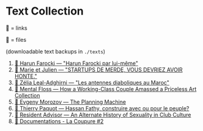 # Text Collection

🔗 = links

📖 = files

(downloadable text backups in `./texts`)

1. [📖 Harun Farocki — "Harun Farocki par lui-même"](./texts/harun_farocki-harun-farocki-par-lui-meme.md)
2. [🔗 Marie et Julien — "STARTUPS DE MERDE, VOUS DEVRIEZ AVOIR HONTE."](https://mariejulien.com/post/2016/05/22/Startups-de-merde%2C-vous-devriez-avoir-honte)
3. [📖 Zélia Leal-Adghirni — "Les antennes diaboliques au Maroc"](./texts/zelia_leal_adghirni-les-antennes-diaboliques-au-maroc.md)
4. [🔗 Mental Floss — How a Working-Class Couple Amassed a Priceless Art Collection](http://mentalfloss.com/article/48844/how-working-class-couple-amassed-priceless-art-collection)
5. [🔗 Evgeny Morozov — The Planning Machine](http://www.newyorker.com/magazine/2014/10/13/planning-machine)
6. [📖 Thierry Paquot — Hassan Fathy, construire avec ou pour le peuple?](./texts/thierry_paquot-hassan-fathy-construire-avec-ou-pour-le-peuple.md)
7. [🔗 Resident Advisor — An Alternate History of Sexuality in Club Culture](https://www.residentadvisor.net/features/1927)
8. [🔗 Documentations - La Coupure #2](https://documentations.art/La-Coupure-2)
